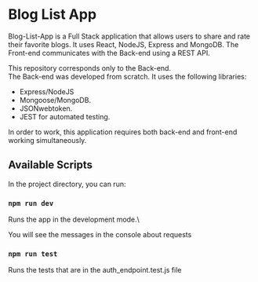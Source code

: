 # Blog List App

Blog-List-App is a Full Stack application that allows users to share and rate their favorite blogs. It uses React, NodeJS, Express and MongoDB. The Front-end communicates with the Back-end using a REST API.

This repository corresponds only to the Back-end.\
The Back-end was developed from scratch. It uses the following libraries: 

*  Express/NodeJS
* Mongoose/MongoDB.
* JSONwebtoken.
* JEST for automated testing.


In order to work, this application requires both back-end and front-end working simultaneously.


## Available Scripts

In the project directory, you can run:

### `npm run dev`

Runs the app in the development mode.\

You will see the messages in the console about requests


### `npm run test`

Runs the tests that are in the auth_endpoint.test.js file

